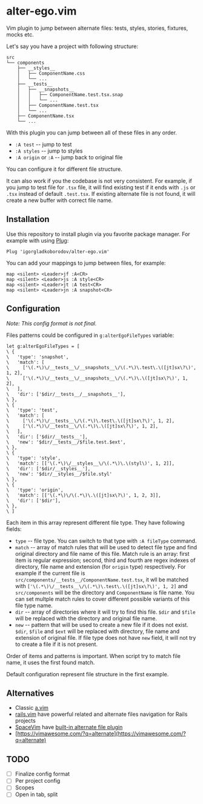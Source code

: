 # alter-ego.vim

Vim plugin to jump between alternate files: tests, styles, stories, fixtures, mocks etc.

Let's say you have a project with following structure:
```
src
└── components
    ├── __styles__
    │   ├── ComponentName.css
    │   └── ...
    ├── __tests__
    │   ├── __snapshots__
    │   │   ├── ComponentName.test.tsx.snap
    │   │   └── ...
    │   ├── ComponentName.test.tsx
    │   └── ...
    ├── ComponentName.tsx
    └── ...
```

With this plugin you can jump between all of these files in any order.

* `:A test` -- jump to test
* `:A styles` -- jump to styles
* `:A origin` or `:A` -- jump back to original file

You can configure it for different file structure.

It can also work if you the codebase is not very consistent. For example, if you jump to test file for `.tsx` file, it will find existing test if it ends with `.js` or `.tsx` instead of default `.test.tsx`. If existing alternate file is not found, it will create a new buffer with correct file name.

## Installation

Use this repository to install plugin via you favorite package manager. For example with using [Plug](https://github.com/junegunn/vim-plug):

```
Plug 'igorgladkoborodov/alter-ego.vim'
```

You can add your mappings to jump between files, for example:

```
map <silent> <Leader>jf :A<CR>
map <silent> <Leader>js :A style<CR>
map <silent> <Leader>jt :A test<CR>
map <silent> <Leader>jn :A snapshot<CR>
```

## Configuration

*Note: This config format is not final.*

Files patterns could be configured in `g:alterEgoFileTypes` variable:
```
let g:alterEgoFileTypes = [
\ {
\   'type': 'snapshot',
\   'match': [
\     ['\(.*\)\/__tests__\/__snapshots__\/\(.*\)\.test\.\([jt]sx\?\)', 1, 2],
\     ['\(.*\)\/__tests__\/__snapshots__\/\(.*\)\.\([jt]sx\?\)', 1, 2],
\   ],
\   'dir': ['$dir/__tests__/__snapshots__'],
\ },
\ {
\   'type': 'test',
\   'match': [
\     ['\(.*\)\/__tests__\/\(.*\)\.test\.\([jt]sx\?\)', 1, 2],
\     ['\(.*\)\/__tests__\/\(.*\)\.\([jt]sx\?\)', 1, 2],
\   ],
\   'dir': ['$dir/__tests__'],
\   'new': '$dir/__tests__/$file.test.$ext',
\ },
\ {
\   'type': 'style',
\   'match': [['\(.*\)\/__styles__\/\(.*\)\.\(styl\)', 1, 2]],
\   'dir': ['$dir/__styles__'],
\   'new': '$dir/__styles__/$file.styl'
\ },
\ {
\   'type': 'origin',
\   'match': [['\(.*\)\/\(.*\)\.\([jt]sx\?\)', 1, 2, 3]],
\   'dir': ['$dir'],
\ },
\ ]
```

Each item in this array represent different file type. They have following fields:
* `type` -- file type. You can switch to that type with `:A fileType` command.
* `match` -- array of match rules that will be used to detect file type and find original directory and file name of this file. Match rule is an array: first item is regular expression; second, third and fourth are regex indexes of directory, file name and extension (for `origin` type) respectively. For example if the current file is `src/components/__tests__/ComponentName.test.tsx`, it wll be matched with `['\(.*\)\/__tests__\/\(.*\)\.test\.\([jt]sx\?\)', 1, 2]` and `src/components` will be the directory and `ComponentName` is file name. You can set multple match rules to cover different possible variants of this file type name.
* `dir` -- array of directories where it will try to find this file. `$dir` and `$file` will be replaced with the directory and original file name.
* `new` -- pattern that will be used to create a new file if it does not exist. `$dir`, `$file` and `$ext` will be replaced with directory, file name and extension of original file. If file type does not have `new` field, it will not try to create a file if it is not present.

Order of items and patterns is important. When script try to match file name, it uses the first found match.

Default configuration represent file structure in the first example.

## Alternatives

* Classic [a.vim](https://www.vim.org/scripts/script.php?script_id=31)
* [rails.vim](https://github.com/tpope/vim-rails) have powerful related and alternate files navigation for Rails projects
* [SpaceVim](https://spacevim.org/manage-project-alternate-files/) have [built-in alternate file plugin](https://github.com/SpaceVim/SpaceVim/blob/master/autoload/SpaceVim/plugins/a.vim)
* [https://vimawesome.com/?q=alternate](https://vimawesome.com/?q=alternate)

## TODO

- [ ] Finalize config format
- [ ] Per project config
- [ ] Scopes
- [ ] Open in tab, split
